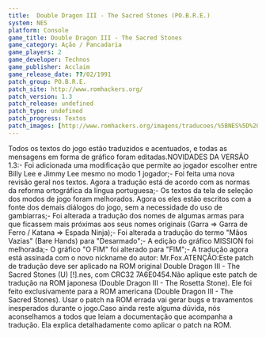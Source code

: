 ```yaml
---
title:  Double Dragon III - The Sacred Stones (PO.B.R.E.)
system: NES
platform: Console
game_title: Double Dragon III - The Sacred Stones
game_category: Ação / Pancadaria
game_players: 2
game_developer: Technos
game_publisher: Acclaim
game_release_date: ??/02/1991
patch_group: PO.B.R.E.
patch_site: http://www.romhackers.org/
patch_version: 1.3
patch_release: undefined
patch_type: undefined
patch_progress: Textos
patch_images: [http://www.romhackers.org/imagens/traducoes/%5BNES%5D%20Double%20Dragon%203%20-%20POBRE%20-%201.png,http://www.romhackers.org/imagens/traducoes/%5BNES%5D%20Double%20Dragon%203%20-%20POBRE%20-%202.png,http://www.romhackers.org/imagens/traducoes/%5BNES%5D%20Double%20Dragon%203%20-%20POBRE%20-%203.png]
---
```

Todos os textos do jogo estão traduzidos e acentuados, e todas as mensagens em forma de gráfico foram editadas.NOVIDADES DA VERSÃO 1.3:- Foi adicionada uma modificação que permite ao jogador escolher entre Billy Lee e Jimmy Lee mesmo no modo 1 jogador;- Foi feita uma nova revisão geral nos textos. Agora a tradução está de acordo com as normas da reforma ortográfica da língua portuguesa;- Os textos da tela de seleção dos modos de jogo foram melhorados. Agora os eles estão escritos com a fonte dos demais diálogos do jogo, sem a necessidade do uso de gambiarras;- Foi alterada a tradução dos nomes de algumas armas para que ficassem mais próximas aos seus nomes originais (Garra => Garra de Ferro / Katana => Espada Ninja);- Foi alterada a tradução do termo "Mãos Vazias" (Bare Hands) para "Desarmado";- A edição do gráfico MISSION foi melhorada;- O gráfico "O FIM" foi alterado para "FIM";- A tradução agora está assinada com o novo nickname do autor: Mr.Fox.ATENÇÃO:Este patch de tradução deve ser aplicado na ROM original Double Dragon III - The Sacred Stones (U) [!].nes, com CRC32 7A6E0454.Não aplique este patch de tradução na ROM japonesa (Double Dragon III - The Rosetta Stone). Ele foi feito exclusivamente para a ROM americana (Double Dragon III - The Sacred Stones). Usar o patch na ROM errada vai gerar bugs e travamentos inesperados durante o jogo.Caso ainda reste alguma dúvida, nós aconselhamos a todos que leiam a documentação que acompanha a tradução. Ela explica detalhadamente como aplicar o patch na ROM.
